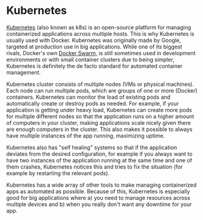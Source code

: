 # Kubernetes

[Kubernetes](https://github.com/kubernetes/kubernetes) (also known as k8s) is an open-source platform for managing containerized applications across multiple hosts. This is why Kubernetes is usually used with Docker. Kubernetes was originally made by Google, targeted at production use in big applications. While one of its biggest rivals, Docker's own [Docker Swarm](https://github.com/docker/swarm), is still sometimes used in development environments or with small container clusters due to being simpler, Kubernetes is definitely the de facto standard for automated container management.

Kubernetes cluster consists of multiple nodes (VMs or physical machines). Each node can run multiple pods, which are groups of one or more (Docker) containers. Kubernetes can monitor the load of existing pods and automatically create or destroy pods as needed. For example, if your application is getting under heavy load, Kubernetes can create more pods for multiple different nodes so that the application runs on a higher amount of computers in your cluster, making applications scale nicely given there are enough computers in the cluster. This also makes it possible to always have multiple instances of the app running, maximizing uptime.

Kubernetes also has "self healing" systems so that if the application deviates from the desired configuration, for example if you always want to have two instances of the application running at the same time and one of them crashes, Kubernetes notices this and tries to fix the situation (for example by restarting the relevant pods).

Kubernetes has a wide array of other tools to make managing containerized apps as automated as possible. Because of this, Kubernetes is especially good for big applications where a) you need to manage resources across multiple devices and b) when you really don't want any downtime for your app.
